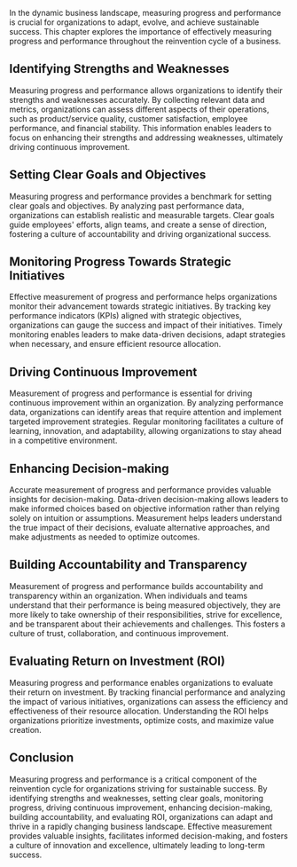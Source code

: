 
In the dynamic business landscape, measuring progress and performance is crucial for organizations to adapt, evolve, and achieve sustainable success. This chapter explores the importance of effectively measuring progress and performance throughout the reinvention cycle of a business.

## Identifying Strengths and Weaknesses

Measuring progress and performance allows organizations to identify their strengths and weaknesses accurately. By collecting relevant data and metrics, organizations can assess different aspects of their operations, such as product/service quality, customer satisfaction, employee performance, and financial stability. This information enables leaders to focus on enhancing their strengths and addressing weaknesses, ultimately driving continuous improvement.

## Setting Clear Goals and Objectives

Measuring progress and performance provides a benchmark for setting clear goals and objectives. By analyzing past performance data, organizations can establish realistic and measurable targets. Clear goals guide employees' efforts, align teams, and create a sense of direction, fostering a culture of accountability and driving organizational success.

## Monitoring Progress Towards Strategic Initiatives

Effective measurement of progress and performance helps organizations monitor their advancement towards strategic initiatives. By tracking key performance indicators (KPIs) aligned with strategic objectives, organizations can gauge the success and impact of their initiatives. Timely monitoring enables leaders to make data-driven decisions, adapt strategies when necessary, and ensure efficient resource allocation.

## Driving Continuous Improvement

Measurement of progress and performance is essential for driving continuous improvement within an organization. By analyzing performance data, organizations can identify areas that require attention and implement targeted improvement strategies. Regular monitoring facilitates a culture of learning, innovation, and adaptability, allowing organizations to stay ahead in a competitive environment.

## Enhancing Decision-making

Accurate measurement of progress and performance provides valuable insights for decision-making. Data-driven decision-making allows leaders to make informed choices based on objective information rather than relying solely on intuition or assumptions. Measurement helps leaders understand the true impact of their decisions, evaluate alternative approaches, and make adjustments as needed to optimize outcomes.

## Building Accountability and Transparency

Measurement of progress and performance builds accountability and transparency within an organization. When individuals and teams understand that their performance is being measured objectively, they are more likely to take ownership of their responsibilities, strive for excellence, and be transparent about their achievements and challenges. This fosters a culture of trust, collaboration, and continuous improvement.

## Evaluating Return on Investment (ROI)

Measuring progress and performance enables organizations to evaluate their return on investment. By tracking financial performance and analyzing the impact of various initiatives, organizations can assess the efficiency and effectiveness of their resource allocation. Understanding the ROI helps organizations prioritize investments, optimize costs, and maximize value creation.

## Conclusion

Measuring progress and performance is a critical component of the reinvention cycle for organizations striving for sustainable success. By identifying strengths and weaknesses, setting clear goals, monitoring progress, driving continuous improvement, enhancing decision-making, building accountability, and evaluating ROI, organizations can adapt and thrive in a rapidly changing business landscape. Effective measurement provides valuable insights, facilitates informed decision-making, and fosters a culture of innovation and excellence, ultimately leading to long-term success.
